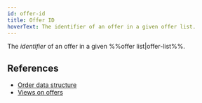 ```yaml
---
id: offer-id
title: Offer ID
hoverText: The identifier of an offer in a given offer list.
---
```


The _identifier_ of an offer in a given %%offer list|offer-list%%. 

## References
* [Order data structure](../contracts/technical-references/taking-and-making-offers/reactive-offer/offer-data-structures.md#mgvlibsingleorder)
* [Views on offers](../contracts/technical-references/taking-and-making-offers/views-on-offers.md)